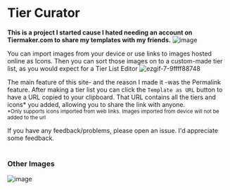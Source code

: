 # Tier Curator 
**This is a project I started cause I hated needing an account on Tiermaker.com to share my templates with my friends.**
![image](https://github.com/user-attachments/assets/e720b387-b20c-4f3e-8e48-bea17519a840)

You can import images from your device or use links to images hosted online as Icons. Then you can sort those images on to a custom-made tier list, as you would expect for a Tier List Editor
![ezgif-7-9ffff88748](https://github.com/user-attachments/assets/812a5df9-52f5-4cb2-815d-a501e4c9d110)

The main feature of this site- and the reason I made it -was the Permalink feature.
After making a tier list you can click the `Template as URL` button to have a URL copied to your clipboard. That URL contains all the tiers and icons* you added, allowing you to share the link with anyone.<br>
<sub>*Only supports icons imported from web links. Images imported from device will not be added to the url</sub>

If you have any feedback/problems, please open an issue. I'd appreciate some feedback.
<br><br>
### Other Images
![image](https://github.com/user-attachments/assets/3f14b617-8bc3-4551-8c42-a0abe5dd4dd7)
